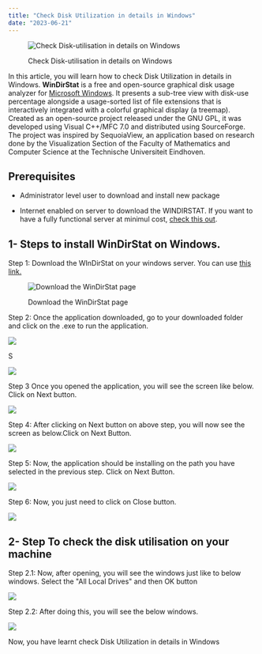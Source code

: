 ```yaml
---
title: "Check Disk Utilization in details in Windows"
date: "2023-06-21"
---
```


<figure>

![Check Disk-utilisation in details on Windows](images/Check-Disk-utilisation-in-details-on-Windows.png)

<figcaption>

Check Disk-utilisation in details on Windows

</figcaption>

</figure>

In this article, you will learn how to check Disk Utilization in details in Windows. **WinDirStat** is a free and open-source graphical disk usage analyzer for [Microsoft Windows](https://en.wikipedia.org/wiki/Microsoft_Windows). It presents a sub-tree view with disk-use percentage alongside a usage-sorted list of file extensions that is interactively integrated with a colorful graphical display (a treemap). Created as an open-source project released under the GNU GPL, it was developed using Visual C++/MFC 7.0 and distributed using SourceForge. The project was inspired by SequoiaView, an application based on research done by the Visualization Section of the Faculty of Mathematics and Computer Science at the Technische Universiteit Eindhoven.

## Prerequisites

- Administrator level user to download and install new package

- Internet enabled on server to download the WINDIRSTAT. If you want to have a fully functional server at minimul cost, [check this out](http://utho.com).

## 1- Steps to install WinDirStat on Windows.

Step 1: Download the WInDirStat on your windows server. You can use [this link.](https://sourceforge.net/projects/windirstat/)

<figure>

![Download the WinDirStat page](images/image-1098-1024x245.png)

<figcaption>

Download the WinDirStat page

</figcaption>

</figure>

Step 2: Once the application downloaded, go to your downloaded folder and click on the .exe to run the application.

![](images/image-1099-1024x498.png)

S

![](images/image-1100.png)

Step 3 Once you opened the application, you will see the screen like below. Click on Next button.

![](images/image-1101.png)

Step 4: After clicking on Next button on above step, you will now see the screen as below.Click on Next Button.

![](images/image-1102.png)

Step 5: Now, the application should be installing on the path you have selected in the previous step. Click on Next Button.

![](images/image-1103.png)

Step 6: Now, you just need to click on Close button.

![](images/image-1104.png)

## 2- Step To check the disk utilisation on your machine

Step 2.1: Now, after opening, you will see the windows just like to below windows. Select the "All Local Drives" and then OK button

![](images/image-1105-1024x472.png)

Step 2.2: After doing this, you will see the below windows.

![](images/image-1087.png)

Now, you have learnt check Disk Utilization in details in Windows
